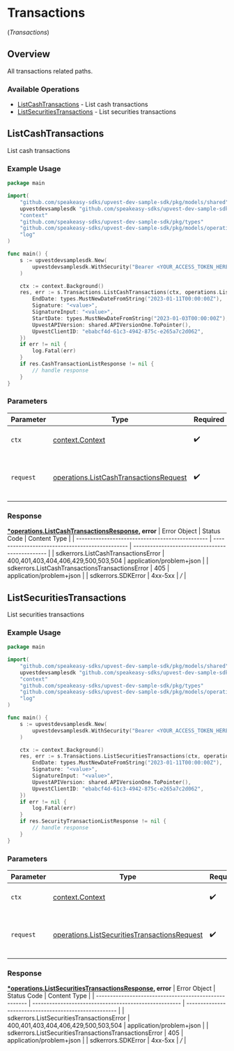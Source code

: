 # Transactions
(*Transactions*)

## Overview

All transactions related paths.

### Available Operations

* [ListCashTransactions](#listcashtransactions) - List cash transactions
* [ListSecuritiesTransactions](#listsecuritiestransactions) - List securities transactions

## ListCashTransactions

List cash transactions

### Example Usage

```go
package main

import(
	"github.com/speakeasy-sdks/upvest-dev-sample-sdk/pkg/models/shared"
	upvestdevsamplesdk "github.com/speakeasy-sdks/upvest-dev-sample-sdk"
	"context"
	"github.com/speakeasy-sdks/upvest-dev-sample-sdk/pkg/types"
	"github.com/speakeasy-sdks/upvest-dev-sample-sdk/pkg/models/operations"
	"log"
)

func main() {
    s := upvestdevsamplesdk.New(
        upvestdevsamplesdk.WithSecurity("Bearer <YOUR_ACCESS_TOKEN_HERE>"),
    )

    ctx := context.Background()
    res, err := s.Transactions.ListCashTransactions(ctx, operations.ListCashTransactionsRequest{
        EndDate: types.MustNewDateFromString("2023-01-11T00:00:00Z"),
        Signature: "<value>",
        SignatureInput: "<value>",
        StartDate: types.MustNewDateFromString("2023-01-03T00:00:00Z"),
        UpvestAPIVersion: shared.APIVersionOne.ToPointer(),
        UpvestClientID: "ebabcf4d-61c3-4942-875c-e265a7c2d062",
    })
    if err != nil {
        log.Fatal(err)
    }
    if res.CashTransactionListResponse != nil {
        // handle response
    }
}
```

### Parameters

| Parameter                                                                                            | Type                                                                                                 | Required                                                                                             | Description                                                                                          |
| ---------------------------------------------------------------------------------------------------- | ---------------------------------------------------------------------------------------------------- | ---------------------------------------------------------------------------------------------------- | ---------------------------------------------------------------------------------------------------- |
| `ctx`                                                                                                | [context.Context](https://pkg.go.dev/context#Context)                                                | :heavy_check_mark:                                                                                   | The context to use for the request.                                                                  |
| `request`                                                                                            | [operations.ListCashTransactionsRequest](../../pkg/models/operations/listcashtransactionsrequest.md) | :heavy_check_mark:                                                                                   | The request object to use for the request.                                                           |


### Response

**[*operations.ListCashTransactionsResponse](../../pkg/models/operations/listcashtransactionsresponse.md), error**
| Error Object                                    | Status Code                                     | Content Type                                    |
| ----------------------------------------------- | ----------------------------------------------- | ----------------------------------------------- |
| sdkerrors.ListCashTransactionsError             | 400,401,403,404,406,429,500,503,504             | application/problem+json                        |
| sdkerrors.ListCashTransactionsTransactionsError | 405                                             | application/problem+json                        |
| sdkerrors.SDKError                              | 4xx-5xx                                         | */*                                             |

## ListSecuritiesTransactions

List securities transactions

### Example Usage

```go
package main

import(
	"github.com/speakeasy-sdks/upvest-dev-sample-sdk/pkg/models/shared"
	upvestdevsamplesdk "github.com/speakeasy-sdks/upvest-dev-sample-sdk"
	"context"
	"github.com/speakeasy-sdks/upvest-dev-sample-sdk/pkg/types"
	"github.com/speakeasy-sdks/upvest-dev-sample-sdk/pkg/models/operations"
	"log"
)

func main() {
    s := upvestdevsamplesdk.New(
        upvestdevsamplesdk.WithSecurity("Bearer <YOUR_ACCESS_TOKEN_HERE>"),
    )

    ctx := context.Background()
    res, err := s.Transactions.ListSecuritiesTransactions(ctx, operations.ListSecuritiesTransactionsRequest{
        EndDate: types.MustNewDateFromString("2023-01-11T00:00:00Z"),
        Signature: "<value>",
        SignatureInput: "<value>",
        UpvestAPIVersion: shared.APIVersionOne.ToPointer(),
        UpvestClientID: "ebabcf4d-61c3-4942-875c-e265a7c2d062",
    })
    if err != nil {
        log.Fatal(err)
    }
    if res.SecurityTransactionListResponse != nil {
        // handle response
    }
}
```

### Parameters

| Parameter                                                                                                        | Type                                                                                                             | Required                                                                                                         | Description                                                                                                      |
| ---------------------------------------------------------------------------------------------------------------- | ---------------------------------------------------------------------------------------------------------------- | ---------------------------------------------------------------------------------------------------------------- | ---------------------------------------------------------------------------------------------------------------- |
| `ctx`                                                                                                            | [context.Context](https://pkg.go.dev/context#Context)                                                            | :heavy_check_mark:                                                                                               | The context to use for the request.                                                                              |
| `request`                                                                                                        | [operations.ListSecuritiesTransactionsRequest](../../pkg/models/operations/listsecuritiestransactionsrequest.md) | :heavy_check_mark:                                                                                               | The request object to use for the request.                                                                       |


### Response

**[*operations.ListSecuritiesTransactionsResponse](../../pkg/models/operations/listsecuritiestransactionsresponse.md), error**
| Error Object                                          | Status Code                                           | Content Type                                          |
| ----------------------------------------------------- | ----------------------------------------------------- | ----------------------------------------------------- |
| sdkerrors.ListSecuritiesTransactionsError             | 400,401,403,404,406,429,500,503,504                   | application/problem+json                              |
| sdkerrors.ListSecuritiesTransactionsTransactionsError | 405                                                   | application/problem+json                              |
| sdkerrors.SDKError                                    | 4xx-5xx                                               | */*                                                   |
